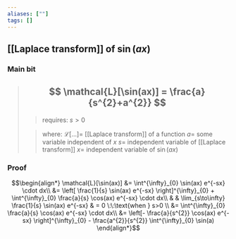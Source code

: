 ```yaml
---
aliases: [""]
tags: []
---
```


## [[Laplace transform]] of $\sin(ax)$

### Main bit

> ## $$ \mathcal{L}[\sin(ax)] = \frac{a}{s^{2}+a^{2}} $$ 
>> requires:
>> $s>0$
>
>> where:
>> $\mathcal{L}[...] =$ [[Laplace transform]] of a function
>> $a=$ some variable independent of $x$
>> $s=$ independent variable of [[Laplace transform]]
>> $x=$ independent variable of $\sin(ax)$

### Proof

$$\begin{align*}
\mathcal{L}[\sin(ax)] &= \int^{\infty}_{0} \sin(ax) e^{-sx} \cdot dx\\
&= \left[ \frac{1}{s} \sin(ax) e^{-sx} \right]^{\infty}_{0} + \int^{\infty}_{0} \frac{a}{s} \cos(ax) e^{-sx} \cdot dx\\
& & \lim_{s\to\infty} \frac{1}{s} \sin(ax) e^{-sx} & = 0 \:\:\text{when } s>0 \\
&= \int^{\infty}_{0} \frac{a}{s} \cos(ax) e^{-sx} \cdot dx\\
&= \left[- \frac{a}{s^{2}} \cos(ax) e^{-sx} \right]^{\infty}_{0} - \frac{a^{2}}{s^{2}} \int^{\infty}_{0} \sin(a)
\end{align*}$$
